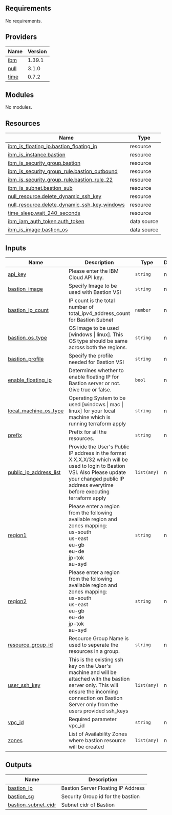 ## Requirements

No requirements.

## Providers

| Name | Version |
|------|---------|
| <a name="provider_ibm"></a> [ibm](#provider\_ibm) | 1.39.1 |
| <a name="provider_null"></a> [null](#provider\_null) | 3.1.0 |
| <a name="provider_time"></a> [time](#provider\_time) | 0.7.2 |

## Modules

No modules.

## Resources

| Name | Type |
|------|------|
| [ibm_is_floating_ip.bastion_floating_ip](https://registry.terraform.io/providers/IBM-Cloud/ibm/latest/docs/resources/is_floating_ip) | resource |
| [ibm_is_instance.bastion](https://registry.terraform.io/providers/IBM-Cloud/ibm/latest/docs/resources/is_instance) | resource |
| [ibm_is_security_group.bastion](https://registry.terraform.io/providers/IBM-Cloud/ibm/latest/docs/resources/is_security_group) | resource |
| [ibm_is_security_group_rule.bastion_outbound](https://registry.terraform.io/providers/IBM-Cloud/ibm/latest/docs/resources/is_security_group_rule) | resource |
| [ibm_is_security_group_rule.bastion_rule_22](https://registry.terraform.io/providers/IBM-Cloud/ibm/latest/docs/resources/is_security_group_rule) | resource |
| [ibm_is_subnet.bastion_sub](https://registry.terraform.io/providers/IBM-Cloud/ibm/latest/docs/resources/is_subnet) | resource |
| [null_resource.delete_dynamic_ssh_key](https://registry.terraform.io/providers/hashicorp/null/latest/docs/resources/resource) | resource |
| [null_resource.delete_dynamic_ssh_key_windows](https://registry.terraform.io/providers/hashicorp/null/latest/docs/resources/resource) | resource |
| [time_sleep.wait_240_seconds](https://registry.terraform.io/providers/hashicorp/time/latest/docs/resources/sleep) | resource |
| [ibm_iam_auth_token.auth_token](https://registry.terraform.io/providers/IBM-Cloud/ibm/latest/docs/data-sources/iam_auth_token) | data source |
| [ibm_is_image.bastion_os](https://registry.terraform.io/providers/IBM-Cloud/ibm/latest/docs/data-sources/is_image) | data source |

## Inputs

| Name | Description | Type | Default | Required |
|------|-------------|------|---------|:--------:|
| <a name="input_api_key"></a> [api\_key](#input\_api\_key) | Please enter the IBM Cloud API key. | `string` | n/a | yes |
| <a name="input_bastion_image"></a> [bastion\_image](#input\_bastion\_image) | Specify Image to be used with Bastion VSI | `string` | n/a | yes |
| <a name="input_bastion_ip_count"></a> [bastion\_ip\_count](#input\_bastion\_ip\_count) | IP count is the total number of total\_ipv4\_address\_count for Bastion Subnet | `number` | n/a | yes |
| <a name="input_bastion_os_type"></a> [bastion\_os\_type](#input\_bastion\_os\_type) | OS image to be used [windows \| linux]. This OS type should be same across both the regions. | `string` | n/a | yes |
| <a name="input_bastion_profile"></a> [bastion\_profile](#input\_bastion\_profile) | Specify the profile needed for Bastion VSI | `string` | n/a | yes |
| <a name="input_enable_floating_ip"></a> [enable\_floating\_ip](#input\_enable\_floating\_ip) | Determines whether to enable floating IP for Bastion server or not. Give true or false. | `bool` | n/a | yes |
| <a name="input_local_machine_os_type"></a> [local\_machine\_os\_type](#input\_local\_machine\_os\_type) | Operating System to be used [windows \| mac \| linux] for your local machine which is running terraform apply | `string` | n/a | yes |
| <a name="input_prefix"></a> [prefix](#input\_prefix) | Prefix for all the resources. | `string` | n/a | yes |
| <a name="input_public_ip_address_list"></a> [public\_ip\_address\_list](#input\_public\_ip\_address\_list) | Provide the User's Public IP address in the format X.X.X.X/32 which will be used to login to Bastion VSI. Also Please update your changed public IP address everytime before executing terraform apply | `list(any)` | n/a | yes |
| <a name="input_region1"></a> [region1](#input\_region1) | Please enter a region from the following available region and zones mapping: <br>us-south<br>us-east<br>eu-gb<br>eu-de<br>jp-tok<br>au-syd | `string` | n/a | yes |
| <a name="input_region2"></a> [region2](#input\_region2) | Please enter a region from the following available region and zones mapping: <br>us-south<br>us-east<br>eu-gb<br>eu-de<br>jp-tok<br>au-syd | `string` | n/a | yes |
| <a name="input_resource_group_id"></a> [resource\_group\_id](#input\_resource\_group\_id) | Resource Group Name is used to seperate the resources in a group. | `string` | n/a | yes |
| <a name="input_user_ssh_key"></a> [user\_ssh\_key](#input\_user\_ssh\_key) | This is the existing ssh key on the User's machine and will be attached with the bastion server only. This will ensure the incoming connection on Bastion Server only from the users provided ssh\_keys | `list(any)` | n/a | yes |
| <a name="input_vpc_id"></a> [vpc\_id](#input\_vpc\_id) | Required parameter vpc\_id | `string` | n/a | yes |
| <a name="input_zones"></a> [zones](#input\_zones) | List of Availability Zones where bastion resource will be created | `list(any)` | n/a | yes |

## Outputs

| Name | Description |
|------|-------------|
| <a name="output_bastion_ip"></a> [bastion\_ip](#output\_bastion\_ip) | Bastion Server Floating IP Address |
| <a name="output_bastion_sg"></a> [bastion\_sg](#output\_bastion\_sg) | Security Group id for the bastion |
| <a name="output_bastion_subnet_cidr"></a> [bastion\_subnet\_cidr](#output\_bastion\_subnet\_cidr) | Subnet cidr of Bastion |
